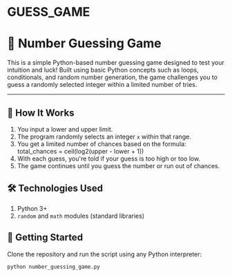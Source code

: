 # GUESS_GAME
# 🎯 Number Guessing Game

This is a simple Python-based number guessing game designed to test your intuition and luck! Built using basic Python concepts such as loops, conditionals, and random number generation, the game challenges you to guess a randomly selected integer within a limited number of tries.

---

## 📌 How It Works

1. You input a lower and upper limit.
2. The program randomly selects an integer `x` within that range.
3. You get a limited number of chances based on the formula:
   total_chances = ceil(log2(upper - lower + 1))
4. With each guess, you're told if your guess is too high or too low.
5. The game continues until you guess the number or run out of chances.

## 🛠️ Technologies Used

1. Python 3+
2. `random` and `math` modules (standard libraries)


## 🚀 Getting Started

Clone the repository and run the script using any Python interpreter:

```bash
python number_guessing_game.py
